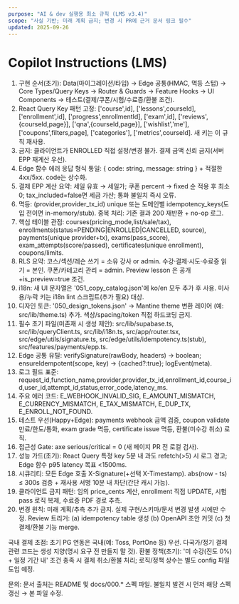 ```yaml
---
purpose: "AI & dev 실행용 최소 규칙 (LMS v3.4)"
scope: "사실 기반; 미래 계획 금지; 변경 시 PR에 근거 문서 링크 필수"
updated: 2025-09-26
---
```

# Copilot Instructions (LMS)

1. 구현 순서(초기): Data(마이그레이션/타입) → Edge 공통(HMAC, 멱등 스텁) → Core Types/Query Keys → Router & Guards → Feature Hooks → UI Components → 테스트(결제/쿠폰/시험/수료증/환불 조건).  
2. React Query Key 패턴 고정: ['course',id], ['lessons',courseId], ['enrollment',id], ['progress',enrollmentId], ['exam',id], ['reviews',{courseId,page}], ['qna',{courseId,page}], ['wishlist','me'], ['coupons',filters,page], ['categories'], ['metrics',courseId]. 새 키는 이 규칙 재사용.
3. 금지: 클라이언트가 ENROLLED 직접 설정/변경 불가. 결제 금액 신뢰 금지(서버 EPP 재계산 우선).
4. Edge 함수 에러 응답 형식 통일: { code: string, message: string } + 적절한 4xx/5xx. code는 상수화.
5. 결제 EPP 계산 요약: 세일 유효 → 세일가; 쿠폰 percent → fixed 순 적용 후 최소 0; tax_included=false면 세금 가산; 통화 불일치 즉시 오류.
6. 멱등: (provider,provider_tx_id) unique 또는 도메인별 idempotency_keys(도입 전이면 in-memory/stub). 중복 처리: 기존 결과 200 재반환 + no-op 로그.
7. 핵심 테이블 관점: courses(pricing_mode,list/sale/tax), enrollments(status=PENDING|ENROLLED|CANCELLED, source), payments(unique provider+tx), exams(pass_score), exam_attempts(score/passed), certificates(unique enrollment), coupons/limits.
8. RLS 요약: 코스/섹션/레슨 쓰기 = 소유 강사 or admin. 수강·결제·시도·수료증 읽기 = 본인. 쿠폰/카테고리 관리 = admin. Preview lesson 은 공개+is_preview=true 조건.
9. i18n: 새 UI 문자열은 '051_copy_catalog.json'에 ko/en 모두 추가 후 사용. 미사용/누락 키는 i18n lint 스크립트(추가 필요) 대상.
10. 디자인 토큰: '050_design_tokens.json' → Mantine theme 변환 레이어 (예: src/lib/theme.ts) 추가. 색상/spacing/token 직접 하드코딩 금지.
11. 필수 초기 파일(미존재 시 생성 제안): src/lib/supabase.ts, src/lib/queryClient.ts, src/lib/i18n.ts, src/app/router.tsx, src/edge/utils/signature.ts, src/edge/utils/idempotency.ts(stub), src/features/payments/epp.ts.
12. Edge 공통 유틸: verifySignature(rawBody, headers) → boolean; ensureIdempotent(scope, key) → {cached?:true}; logEvent(meta).
13. 로그 필드 표준: request_id,function_name,provider,provider_tx_id,enrollment_id,course_id,user_id,attempt_id,status,error_code,latency_ms.
14. 주요 에러 코드: E_WEBHOOK_INVALID_SIG, E_AMOUNT_MISMATCH, E_CURRENCY_MISMATCH, E_TAX_MISMATCH, E_DUP_TX, E_ENROLL_NOT_FOUND.
15. 테스트 우선(Happy+Edge): payments webhook 금액 검증, coupon validate 만료/한도/통화, exam grade 멱등, certificate issue 멱등, 환불(미수강 취소) 로직.
16. 접근성 Gate: axe serious/critical = 0 (새 페이지 PR 전 로컬 검사).
17. 성능 가드(초기): React Query 특정 key 5분 내 과도 refetch(>5) 시 로그 경고; Edge 함수 p95 latency 목표 <1500ms.
18. 시큐리티: 모든 Edge 호출 X-Signature(+선택 X-Timestamp). abs(now - ts) ≤ 300s 검증 + 재사용 서명 10분 내 차단(간단 캐시 가능).
19. 클라이언트 금지 패턴: 임의 price_cents 계산, enrollment 직접 UPDATE, 시험 pass 로직 복제, 수료증 PDF 경로 추측.
20. 변경 원칙: 미래 계획/추측 추가 금지. 실제 구현/스키마/문서 변경 발생 시에만 수정. Review 트리거: (a) idempotency table 생성 (b) OpenAPI 초안 커밋 (c) 첫 결제/환불 기능 merge.

국내 결제 초점: 초기 PG 연동은 국내(예: Toss, PortOne 등) 우선. 다국가/정기 결제 관련 코드는 생성 지양(명시 요구 전 만들지 말 것).
환불 정책(초기): '미 수강(진도 0%) + 일정 기간 내' 조건 충족 시 결제 취소/환불 처리; 로직/정책 상수는 별도 config 파일 도입 예정.

문의: 문서 출처는 README 및 docs/000.* 스펙 파일. 불일치 발견 시 먼저 해당 스펙 갱신 → 본 파일 수정.

